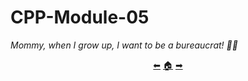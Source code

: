 # CPP-Module-05

*Mommy, when I grow up, I want to be a bureaucrat! 👨‍💼*

<p align="center">
  <a href="https://github.com/madebypixel02/CPP-Module-04">&#11013;</a>
  <a href="https://github.com/madebypixel02/CPP-Modules">&#127968;</a>
  <a href="https://github.com/madebypixel02/CPP-Module-06">&#10145;</a>
</p>
